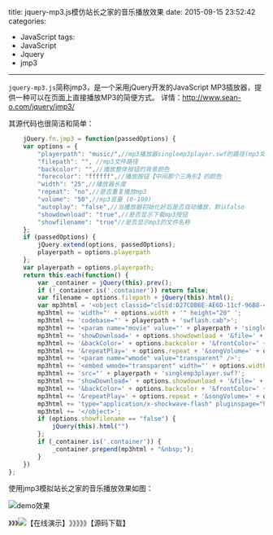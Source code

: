 title:  jquery-mp3.js模仿站长之家的音乐播放效果
date: 2015-09-15 23:52:42
categories:
- JavaScript
tags:
- JavaScript
- Jquery
- jmp3
---

`jquery-mp3.js`简称jmp3，是一个采用jQuery开发的JavaScript MP3插放器，提供一种可以在页面上直接播放MP3的简便方式。
详情：http://www.sean-o.com/jquery/jmp3/

其源代码也很简洁和简单：
```javascript
    jQuery.fn.jmp3 = function(passedOptions) {
    var options = {
        "playerpath": "music/",//mp3播放器singlemp3player.swf的路径(mp3文件是用这个swf文件播放的)
        "filepath": "", //mp3文件路径
        "backcolor": "",//播放整体按钮的背景颜色
        "forecolor": "ffffff",//播放按钮【中间那个三角形】的颜色
        "width": "25",//播放器长度
        "repeat": "no",//是否重复播放mp3
        "volume": "50",//mp3音量 (0-100)
        "autoplay": "false",//当播放器初始化好后是否自动播放，默认false
        "showdownload": "true",//是否显示下载mp3按钮
        "showfilename": "true"//是否显示mp3的文件名称
    };
    if (passedOptions) {
        jQuery.extend(options, passedOptions);
        playerpath = options.playerpath
    };
    var playerpath = options.playerpath;
    return this.each(function() {
        var _container = jQuery(this).prev();
        if (!_container.is('.container')) return false;
        var filename = options.filepath + jQuery(this).html();
        var mp3html = '<object classid="clsid:D27CDB6E-AE6D-11cf-96B8-444553540000" ';
        mp3html += 'width="' + options.width + '" height="20" ';
        mp3html += 'codebase="' + playerpath + 'swflash.cab">';
        mp3html += '<param name="movie" value="' + playerpath + 'singlemp3player.swf?';
        mp3html += 'showDownload=' + options.showdownload + '&file=' + filename + '&autoStart=' + options.autoplay;
        mp3html += '&backColor=' + options.backcolor + '&frontColor=' + options.forecolor;
        mp3html += '&repeatPlay=' + options.repeat + '&songVolume=' + options.volume + '" />';
        mp3html += '<param name="wmode" value="transparent" />';
        mp3html += '<embed wmode="transparent" width="' + options.width + '" height="20" ';
        mp3html += 'src="' + playerpath + 'singlemp3player.swf?';
        mp3html += 'showDownload=' + options.showdownload + '&file=' + filename + '&autoStart=' + options.autoplay;
        mp3html += '&backColor=' + options.backcolor + '&frontColor=' + options.forecolor;
        mp3html += '&repeatPlay=' + options.repeat + '&songVolume=' + options.volume + '" ';
        mp3html += 'type="application/x-shockwave-flash" pluginspage="http://www.macromedia.com/go/getflashplayer" />';
        mp3html += '</object>';
        if (options.showfilename == "false") {
            jQuery(this).html("")
        };
        if (_container.is('.container')) {
            _container.prepend(mp3html + "&nbsp;");
        }
    })
};


```

使用jmp3模拟站长之家的音乐播放效果如图：

![demo效果][1]


》》》![【在线演示】][1]》》》》》【源码下载】

  [1]: http://giscafer.github.io/static/img/jquery-mp3-demo.png
  [2]: http://giscafer.github.io/static/demo/jquery-mp3/index.html